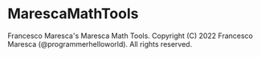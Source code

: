 # MarescaMathTools
Francesco Maresca's Maresca Math Tools.  Copyright (C) 2022 Francesco Maresca (@programmerhelloworld). All rights reserved.
